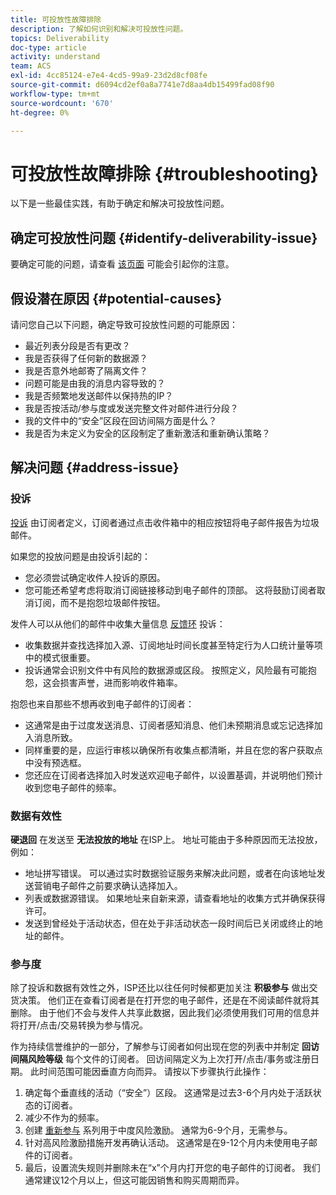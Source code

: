 ```yaml
---
title: 可投放性故障排除
description: 了解如何识别和解决可投放性问题。
topics: Deliverability
doc-type: article
activity: understand
team: ACS
exl-id: 4cc85124-e7e4-4cd5-99a9-23d2d8cf08fe
source-git-commit: d6094cd2ef0a8a7741e7d8aa4db15499fad08f90
workflow-type: tm+mt
source-wordcount: '670'
ht-degree: 0%

---
```


# 可投放性故障排除 {#troubleshooting}

以下是一些最佳实践，有助于确定和解决可投放性问题。

## 确定可投放性问题 {#identify-deliverability-issue}

要确定可能的问题，请查看 [该页面](/help/ongoing-monitoring.md) 可能会引起你的注意。

<!--
Mailing or campaign metrics: unsubscribe, abuse complaint and/or bounce rates are higher than usual.
Subscriber activity: opens, clicks and/or transactions are lower than usual.
Seed accounts show filtered or non-delivered mailings.
-->

## 假设潜在原因 {#potential-causes}

请问您自己以下问题，确定导致可投放性问题的可能原因：

* 最近列表分段是否有更改？
* 我是否获得了任何新的数据源？
* 我是否意外地邮寄了隔离文件？
* 问题可能是由我的消息内容导致的？
* 我是否频繁地发送邮件以保持热的IP？
* 我是否按活动/参与度或发送完整文件对邮件进行分段？
* 我的文件中的“安全”区段在回访间隔方面是什么？
* 我是否为未定义为安全的区段制定了重新激活和重新确认策略？

## 解决问题 {#address-issue}

### 投诉

[投诉](/help/metrics/complaints.md) 由订阅者定义，订阅者通过点击收件箱中的相应按钮将电子邮件报告为垃圾邮件。

如果您的投放问题是由投诉引起的：
* 您必须尝试确定收件人投诉的原因。
* 您可能还希望考虑将取消订阅链接移动到电子邮件的顶部。 这将鼓励订阅者取消订阅，而不是抱怨垃圾邮件按钮。

发件人可以从他们的邮件中收集大量信息 [反馈环](/help/transition-process/infrastructure.md#feedback-loops) 投诉：
* 收集数据并查找选择加入源、订阅地址时间长度甚至特定行为人口统计量等项中的模式很重要。
* 投诉通常会识别文件中有风险的数据源或区段。 按照定义，风险最有可能抱怨，这会损害声誉，进而影响收件箱率。

抱怨也来自那些不想再收到电子邮件的订阅者：
* 这通常是由于过度发送消息、订阅者感知消息、他们未预期消息或忘记选择加入消息所致。
* 同样重要的是，应运行审核以确保所有收集点都清晰，并且在您的客户获取点中没有预选框。
* 您还应在订阅者选择加入时发送欢迎电子邮件，以设置基调，并说明他们预计收到您电子邮件的频率。

### 数据有效性

**硬退回** 在发送至 **无法投放的地址** 在ISP上。 地址可能由于多种原因而无法投放，例如：
* 地址拼写错误。 可以通过实时数据验证服务来解决此问题，或者在向该地址发送营销电子邮件之前要求确认选择加入。
* 列表或数据源错误。 如果地址来自新来源，请查看地址的收集方式并确保获得许可。
* 发送到曾经处于活动状态，但在处于非活动状态一段时间后已关闭或终止的地址的邮件。

### 参与度

除了投诉和数据有效性之外，ISP还比以往任何时候都更加关注 **积极参与** 做出交货决策。 他们正在查看订阅者是在打开您的电子邮件，还是在不阅读邮件就将其删除。 由于他们不会与发件人共享此数据，因此我们必须使用我们可用的信息并将打开/点击/交易转换为参与情况。

作为持续信誉维护的一部分，了解参与订阅者如何出现在您的列表中并制定 **回访间隔风险等级** 每个文件的订阅者。 回访间隔定义为上次打开/点击/事务或注册日期。 此时间范围可能因垂直方向而异。 请按以下步骤执行此操作：

1. 确定每个垂直线的活动（“安全”）区段。 这通常是过去3-6个月内处于活跃状态的订阅者。
1. 减少不作为的频率。
1. 创建 [重新参与](/help/additional-resources/re-engagement.md) 系列用于中度风险激励。 通常为6-9个月，无需参与。
1. 针对高风险激励措施开发再确认活动。 这通常是在9-12个月内未使用电子邮件的订阅者。
1. 最后，设置流失规则并删除未在“x”个月内打开您的电子邮件的订阅者。 我们通常建议12个月以上，但这可能因销售和购买周期而异。
